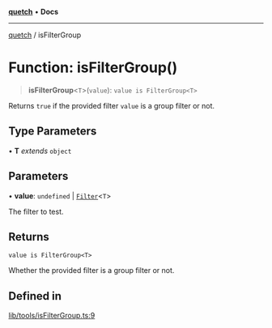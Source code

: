 [**quetch**](../README.md) • **Docs**

***

[quetch](../README.md) / isFilterGroup

# Function: isFilterGroup()

> **isFilterGroup**\<`T`\>(`value`): `value is FilterGroup<T>`

Returns `true` if the provided filter `value` is a group filter or not.

## Type Parameters

• **T** *extends* `object`

## Parameters

• **value**: `undefined` \| [`Filter`](../type-aliases/Filter.md)\<`T`\>

The filter to test.

## Returns

`value is FilterGroup<T>`

Whether the provided filter is a group filter or not.

## Defined in

[lib/tools/isFilterGroup.ts:9](https://github.com/nevoland/quetch/blob/4c3c4d08a348f3317d0dfdffa7516132c18306c7/lib/tools/isFilterGroup.ts#L9)
